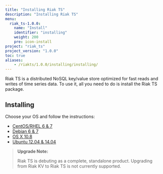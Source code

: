 ```yaml
---
title: "Installing Riak TS"
description: "Installing Riak TS"
menu:
  riak_ts-1.0.0:
    name: "Install"
    identifier: "installing"
    weight: 200
    pre: icon-install
project: "riak_ts"
project_version: "1.0.0"
toc: true
aliases:
    - /riakts/1.0.0/installing/installing/
---
```



[concept aae]: /riak/kv/2.1.3/learn/concepts/active-anti-entropy
[Centos]: rhel-centos/
[Debian]: debian-ubuntu/
[OSX]: mac-osx/
[Ubuntu]: debian-ubuntu/


Riak TS is a distributed NoSQL key/value store optimized for fast reads and writes of time series data. To use it, all you need to do is install the Riak TS package.
 

## Installing

Choose your OS and follow the instructions:

* [CentOS/RHEL 6 & 7][Centos]
* [Debian 6 & 7][Debian]
* [OS X 10.8][OSX]
* [Ubuntu 12.04 & 14.04][Ubuntu]


>**Upgrade Note:** 
>
>Riak TS is debuting as a complete, standalone product. Upgrading from Riak KV to Riak TS is not currently supported.
